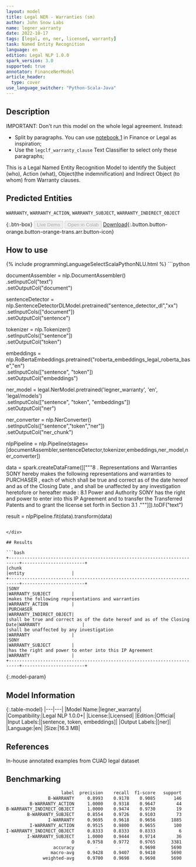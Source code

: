 ```yaml
---
layout: model
title: Legal NER - Warranties (sm)
author: John Snow Labs
name: legner_warranty
date: 2022-10-17
tags: [legal, en, ner, licensed, warranty]
task: Named Entity Recognition
language: en
edition: Legal NLP 1.0.0
spark_version: 3.0
supported: true
annotator: FinanceNerModel
article_header:
  type: cover
use_language_switcher: "Python-Scala-Java"
---
```


## Description
IMPORTANT: Don't run this model on the whole legal agreement. Instead:
- Split by paragraphs. You can use [notebook 1](https://github.com/JohnSnowLabs/spark-nlp-workshop/tree/master/tutorials/Certification_Trainings_JSL) in Finance or Legal as inspiration;
- Use the `legclf_warranty_clause` Text Classifier to select only these paragraphs; 

This is a Legal Named Entity Recognition Model to identify the Subject (who), Action (what), Object(the indemnification) and Indirect Object (to whom) from Warranty clauses.

## Predicted Entities

`WARRANTY`, `WARRANTY_ACTION`, `WARRANTY_SUBJECT`, `WARRANTY_INDIRECT_OBJECT`

{:.btn-box}
<button class="button button-orange" disabled>Live Demo</button>
<button class="button button-orange" disabled>Open in Colab</button>
[Download](https://s3.amazonaws.com/auxdata.johnsnowlabs.com/legal/models/legner_warranty_en_1.0.0_3.0_1666013884679.zip){:.button.button-orange.button-orange-trans.arr.button-icon}

## How to use



<div class="tabs-box" markdown="1">
{% include programmingLanguageSelectScalaPythonNLU.html %}
```python

documentAssembler = nlp.DocumentAssembler()\
        .setInputCol("text")\
        .setOutputCol("document")
        
sentenceDetector = nlp.SentenceDetectorDLModel.pretrained("sentence_detector_dl","xx")\
        .setInputCols(["document"])\
        .setOutputCol("sentence")

tokenizer = nlp.Tokenizer()\
        .setInputCols(["sentence"])\
        .setOutputCol("token")

embeddings = nlp.RoBertaEmbeddings.pretrained("roberta_embeddings_legal_roberta_base","en") \
    .setInputCols(["sentence", "token"]) \
    .setOutputCol("embeddings")

ner_model = legal.NerModel.pretrained('legner_warranty', 'en', 'legal/models')\
        .setInputCols(["sentence", "token", "embeddings"])\
        .setOutputCol("ner")

ner_converter = nlp.NerConverter()\
        .setInputCols(["sentence","token","ner"])\
        .setOutputCol("ner_chunk")

nlpPipeline = nlp.Pipeline(stages=[documentAssembler,sentenceDetector,tokenizer,embeddings,ner_model,ner_converter])

data = spark.createDataFrame([["""8 . Representations and Warranties SONY hereby makes the following representations and warranties to PURCHASER , each of which shall be true and correct as of the date hereof and as of the Closing Date , and shall be unaffected by any investigation heretofore or hereafter made : 8.1 Power and Authority SONY has the right and power to enter into this IP Agreement and to transfer the Transferred Patents and to grant the license set forth in Section 3.1 ."""]]).toDF("text")

result = nlpPipeline.fit(data).transform(data)
```

</div>

## Results

```bash
+--------------------------------------------------------------------------+------------------------+
|chunk                                                                     |entity                  |
+--------------------------------------------------------------------------+------------------------+
|SONY                                                                      |WARRANTY_SUBJECT        |
|makes the following representations and warranties                        |WARRANTY_ACTION         |
|PURCHASER                                                                 |WARRANTY_INDIRECT_OBJECT|
|shall be true and correct as of the date hereof and as of the Closing Date|WARRANTY                |
|shall be unaffected by any investigation                                  |WARRANTY                |
|SONY                                                                      |WARRANTY_SUBJECT        |
|has the right and power to enter into this IP Agreement                   |WARRANTY                |
+--------------------------------------------------------------------------+------------------------+

```

{:.model-param}
## Model Information

{:.table-model}
|---|---|
|Model Name:|legner_warranty|
|Compatibility:|Legal NLP 1.0.0+|
|License:|Licensed|
|Edition:|Official|
|Input Labels:|[sentence, token, embeddings]|
|Output Labels:|[ner]|
|Language:|en|
|Size:|16.3 MB|

## References

In-house annotated examples from CUAD legal dataset

## Benchmarking

```bash
                     label  precision    recall  f1-score   support
                B-WARRANTY     0.8993    0.9178    0.9085       146
         B-WARRANTY_ACTION     1.0000    0.9318    0.9647        44
B-WARRANTY_INDIRECT_OBJECT     1.0000    0.9474    0.9730        19
        B-WARRANTY_SUBJECT     0.8554    0.9726    0.9103        73
                I-WARRANTY     0.9695    0.9618    0.9656      1885
         I-WARRANTY_ACTION     0.9515    0.9800    0.9655       100
I-WARRANTY_INDIRECT_OBJECT     0.8333    0.8333    0.8333         6
        I-WARRANTY_SUBJECT     1.0000    0.9444    0.9714        36
                         O     0.9758    0.9772    0.9765      3381
                  accuracy        -        -       0.9698      5690
                 macro-avg     0.9428    0.9407    0.9410      5690
              weighted-avg     0.9700    0.9698    0.9698      5690
```
